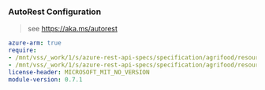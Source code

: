 ### AutoRest Configuration

> see https://aka.ms/autorest

``` yaml
azure-arm: true
require:
- /mnt/vss/_work/1/s/azure-rest-api-specs/specification/agrifood/resource-manager/readme.md
- /mnt/vss/_work/1/s/azure-rest-api-specs/specification/agrifood/resource-manager/readme.go.md
license-header: MICROSOFT_MIT_NO_VERSION
module-version: 0.7.1
```